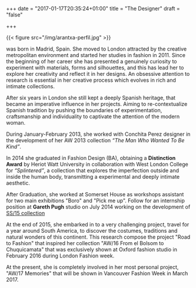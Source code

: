 +++
date = "2017-01-17T20:35:24+01:00"
title = "The Designer"
draft = "false"

+++

{{< figure src="/img/arantxa-perfil.jpg"  >}}

was born in Madrid, Spain. She moved to London attracted by the creative metropolitan environment and started her studies in fashion in 2011. Since the beginning of her career she has presented a genuinely curiosity to experiment with materials, forms and silhouettes, and this has lead her to explore her creativity and reflect it in her designs. An obsessive attention to research is essential in her creative process which evolves in rich and intimate collections.

After six years in London she still kept a deeply Spanish heritage, that became an imperative influence in her projects. Aiming to re-contextualize Spanish tradition by pushing the boundaries of experimentation, craftsmanship and individuality to captivate the attention of the modern woman.

During January-February 2013, she worked with Conchita Perez designer in the development of her AW 2013 collection *“The Man Who Wanted To Be Kind”*.

In 2014 she graduated in Fashion Design (BA), obtaining a **Distinction Award** by Heriot Watt University in collaboration with West London College for *“Splintered”*, a collection that explores the imperfection outside and inside the human body, transmitting a experimental and deeply intimate aesthetic.

After Graduation, she worked at Somerset House as workshops assistant for two main exhibitions "Boro" and "Pick me up". Follow for an internship position at **Gareth Pugh** studio on July 2014 working on the development of <a href="http://www.vogue.com/fashion-shows/spring-2015-ready-to-wear/gareth-pugh/slideshow/collection#2"> SS/15 collection </a>

At the end of 2015, she embarked in to a very challenging project, travel for a year around South America, to discover the costumes, traditions and natural wonders of this continent. This research compose the project "Road to Fashion" that inspired her collection "AW/16 From el Bolsom to Chuquicamata" that was exclusively shown at Oxford fashion studio in February 2016 during London Fashion week.

At the present, she is completely involved in her most personal project, "AW/17 Memories" that will be shown in Vancouver Fashion Week in March 2017.
